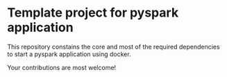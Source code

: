 # Template project for pyspark application
This repository constains the core and most of the required dependencies to start a pyspark application using docker.

Your contributions are most welcome!